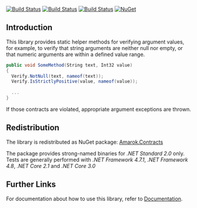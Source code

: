 [![Build Status](https://dev.azure.com/amarok79/Amarok/_apis/build/status/Amarok.Contracts)](https://dev.azure.com/amarok79/Amarok/_build/latest?definitionId=9)
[![Build Status](https://sonarcloud.io/api/project_badges/measure?project=Amarok79_Contracts&metric=alert_status)](https://sonarcloud.io/dashboard?id=Amarok79_Contracts)
[![Build Status](https://sonarcloud.io/api/project_badges/measure?project=Amarok79_Contracts&metric=coverage)](https://sonarcloud.io/api/project_badges/measure?project=Amarok79_Contracts&metric=coverage)
[![NuGet](https://img.shields.io/nuget/v/Amarok.Contracts.svg?logo=)](https://www.nuget.org/packages/Amarok.Contracts/)

## Introduction

This library provides static helper methods for verifying argument values, for example, to verify that string arguments are neither null nor empty, or that numeric arguments are within a defined value range.

```cs
public void SomeMethod(String text, Int32 value)
{
  Verify.NotNull(text, nameof(text));
  Verify.IsStrictlyPositive(value, nameof(value));
  
  ...
}
```

If those contracts are violated, appropriate argument exceptions are thrown.


## Redistribution

The library is redistributed as NuGet package: [Amarok.Contracts](https://www.nuget.org/packages/Amarok.Contracts/)

The package provides strong-named binaries for *.NET Standard 2.0* only. Tests are generally performed with *.NET Framework 4.7.1*, *.NET Framework 4.8*, *.NET Core 2.1* and *.NET Core 3.0*


## Further Links

For documentation about how to use this library, refer to [Documentation](doc/Documentation.md).

